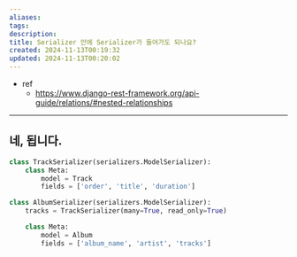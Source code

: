 ```yaml
---
aliases: 
tags: 
description:
title: Serializer 안에 Serializer가 들어가도 되나요?
created: 2024-11-13T00:19:32
updated: 2024-11-13T00:20:02
---
```

- ref
	- <https://www.django-rest-framework.org/api-guide/relations/#nested-relationships>

---

## 네, 됩니다.

```python
class TrackSerializer(serializers.ModelSerializer):
    class Meta:
        model = Track
        fields = ['order', 'title', 'duration']

class AlbumSerializer(serializers.ModelSerializer):
    tracks = TrackSerializer(many=True, read_only=True)

    class Meta:
        model = Album
        fields = ['album_name', 'artist', 'tracks']
```
